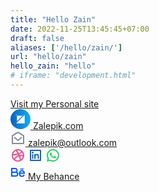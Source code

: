```yaml
---
title: "Hello Zain"
date: 2022-11-25T13:45:45+07:00
draft: false
aliases: ['/hello/zain/']
url: "hello/zain"
hello_zain: "hello"
# iframe: "development.html"
---
```


<!-- Footer -->
<footer class=" text-gray-500 h-full block pt-12">
        <!-- Ikuti Kami -->
        <!-- End Follow-->
        <div class="text-center">
            <div id="title_header_home" class="py-2 zalepik_wrap_button_iconcontact box-border mx-auto">
                <a href="../../profile/zain/"
                    class="transition duration-200 inline-block border border-white px-4 py-5 w-full mt-4 text-blue-500 hover:border-white bg-white shadow-8xl hover:shadow-2xl text-left">
                    <img class="inline-block align-middle mr-3" src="https://zenzalepik.github.io/Zalepik_Images/logo-color-small-zen.png" alt="" srcset=""><span class="align-middle">Visit my Personal site</span></a><br>
                <a href="../../index.html"
                    class="mb-20 mt-12 transition duration-200 inline-block border border-blue-500 px-4 py-5 w-full mt-4 text-white hover:border-blue-500 bg-blue-500 shadow-8xl hover:shadow-2xl text-left">
                    <svg class="inline-block align-middle mr-3" xmlns="http://www.w3.org/2000/svg" xmlns:xlink="http://www.w3.org/1999/xlink" width="32" height="32" viewBox="0 0 32 32">
                        <defs>
                          <linearGradient id="linear-gradient" x1="0.5" x2="0.5" y2="1" gradientUnits="objectBoundingBox">
                            <stop offset="0" stop-color="#0fb3ee"/>
                            <stop offset="1" stop-color="#0e5dc4"/>
                          </linearGradient>
                        </defs>
                        <g id="logo-color-small" transform="translate(-0.003 -289.063)">
                          <g id="Group_1" data-name="Group 1" transform="translate(0.003 289.063)">
                            <rect id="Rectangle_11" data-name="Rectangle 11" width="32" height="32" rx="16" transform="translate(32) rotate(90)" fill="url(#linear-gradient)"/>
                            <path id="Path_4" data-name="Path 4" d="M13.557,0V13.557H0Z" transform="translate(9.157 9.157)" fill="#fff"/>
                            <path id="Path_5" data-name="Path 5" d="M1.586,0V1.586H0Z" transform="translate(10.414 10.414) rotate(180)" fill="#fff"/>
                            <path id="Path_6" data-name="Path 6" d="M8.858,0V8.858H0Z" transform="translate(19.273 19.273) rotate(180)" fill="#fff"/>
                          </g>
                        </g>
                      </svg>
                      <span class="inline-block align-middle">Zalepik.com</span></a><br>
            <a href="mailto:zalepik@outlook.com"
                class="mb-0 transition duration-100 inline-block text-DEFAULT border border-gray-500 px-4 py-3 w-full mt-4 hover:text-white hover:border-blue-500 hover:bg-blue-500 hover:shadow-2xl text-left">
                <svg class="inline-block align-middle mr-3" xmlns="http://www.w3.org/2000/svg" viewBox="0 0 24 24"
                    width="24" height="24">
                    <path fill="none" d="M0 0h24v24H0z" />
                    <path fill="rgba(54, 66, 80, 0.6039215686274509)" class="svg_hover_white"
                        d="M2.243 6.854L11.49 1.31a1 1 0 0 1 1.029 0l9.238 5.545a.5.5 0 0 1 .243.429V20a1 1 0 0 1-1 1H3a1 1 0 0 1-1-1V7.283a.5.5 0 0 1 .243-.429zM4 8.133V19h16V8.132l-7.996-4.8L4 8.132zm8.06 5.565l5.296-4.463 1.288 1.53-6.57 5.537-6.71-5.53 1.272-1.544 5.424 4.47z" />
                </svg>
                <span class="inline-block align-middle">zalepik@outlook.com</span></a>
                <div class="mt-0 mb-12 grid grid-cols-12 gap-x-4">
                    <a href="https://www.dribbble.com/zalepik" target="_blank"
                        class="transition duration-100 inline-block text-DEFAULT border border-cyan_gray px-4 py-3 col-start-1 col-end-5 mt-4 hover:text-white hover:border-dribbble hover:bg-dribbble hover:shadow-2xl">
                        <svg class="inline-block align-middle" xmlns="http://www.w3.org/2000/svg" viewBox="0 0 24 24"
                            width="24" height="24">
                            <path fill="none" d="M0 0h24v24H0z" />
                            <path fill=" #ea4c89 " class="svg_hover_white"
                                d="M19.989 11.572a7.96 7.96 0 0 0-1.573-4.351 9.749 9.749 0 0 1-.92.87 13.157 13.157 0 0 1-3.313 2.01c.167.35.32.689.455 1.009v.003a9.186 9.186 0 0 1 .11.27c1.514-.17 3.11-.108 4.657.101.206.028.4.058.584.088zm-9.385-7.45a46.164 46.164 0 0 1 2.692 4.27c1.223-.482 2.234-1.09 3.048-1.767a7.88 7.88 0 0 0 .796-.755A7.968 7.968 0 0 0 12 4a8.05 8.05 0 0 0-1.396.121zM4.253 9.997a29.21 29.21 0 0 0 2.04-.123 31.53 31.53 0 0 0 4.862-.822 54.365 54.365 0 0 0-2.7-4.227 8.018 8.018 0 0 0-4.202 5.172zm1.53 7.038c.388-.567.898-1.205 1.575-1.899 1.454-1.49 3.17-2.65 5.156-3.29l.062-.018c-.165-.364-.32-.689-.476-.995-1.836.535-3.77.869-5.697 1.042-.94.085-1.783.122-2.403.128a7.967 7.967 0 0 0 1.784 5.032zm9.222 2.38a35.947 35.947 0 0 0-1.632-5.709c-2.002.727-3.597 1.79-4.83 3.058a9.77 9.77 0 0 0-1.317 1.655A7.964 7.964 0 0 0 12 20a7.977 7.977 0 0 0 3.005-.583zm1.873-1.075a7.998 7.998 0 0 0 2.987-4.87c-.34-.085-.771-.17-1.245-.236a12.023 12.023 0 0 0-3.18-.033 39.368 39.368 0 0 1 1.438 5.14zM12 22C6.477 22 2 17.523 2 12S6.477 2 12 2s10 4.477 10 10-4.477 10-10 10z" />
                            </svg></a>
                    <a href="https://www.linkedin.com/in/moh-zainul-muttaqin-zalepik-52382a171/" target="_blank"
                        class="transition duration-100 inline-block text-DEFAULT border border-cyan_gray px-4 py-3 col-start-5 col-end-9 mt-4 hover:text-white hover:border-blue-500 hover:bg-LinkedIn hover:shadow-2xl">
                        <svg class="inline-block align-middle" xmlns="http://www.w3.org/2000/svg" viewBox="0 0 24 24"
                            width="24" height="24">
                            <path fill="none" d="M0 0h24v24H0z" />
                            <path fill="rgb(10, 102, 194)" class="svg_hover_white"
                                d="M4 3h16a1 1 0 0 1 1 1v16a1 1 0 0 1-1 1H4a1 1 0 0 1-1-1V4a1 1 0 0 1 1-1zm1 2v14h14V5H5zm2.5 4a1.5 1.5 0 1 1 0-3 1.5 1.5 0 0 1 0 3zm-1 1h2v7.5h-2V10zm5.5.43c.584-.565 1.266-.93 2-.93 2.071 0 3.5 1.679 3.5 3.75v4.25h-2v-4.25a1.75 1.75 0 0 0-3.5 0v4.25h-2V10h2v.43z" />
                            </svg></a>
                    <a href="https://api.whatsapp.com/send?phone=6281330876992&text=&source=&data=" target="_blank"
                        class="transition duration-100 inline-block border text-DEFAULT border-cyan_gray px-4 py-3 col-start-9 col-end-13 mt-4 hover:text-white hover:border-whatsapp hover:bg-whatsapp hover:shadow-2xl">
                        <svg class="inline-block align-middle" xmlns="http://www.w3.org/2000/svg" viewBox="0 0 24 24"
                            width="24" height="24">
                            <path fill="none" d="M0 0h24v24H0z" />
                            <path fill="#25D366" class="svg_hover_white"
                                d="M7.253 18.494l.724.423A7.953 7.953 0 0 0 12 20a8 8 0 1 0-8-8c0 1.436.377 2.813 1.084 4.024l.422.724-.653 2.401 2.4-.655zM2.004 22l1.352-4.968A9.954 9.954 0 0 1 2 12C2 6.477 6.477 2 12 2s10 4.477 10 10-4.477 10-10 10a9.954 9.954 0 0 1-5.03-1.355L2.004 22zM8.391 7.308c.134-.01.269-.01.403-.004.054.004.108.01.162.016.159.018.334.115.393.249.298.676.588 1.357.868 2.04.062.152.025.347-.093.537a4.38 4.38 0 0 1-.263.372c-.113.145-.356.411-.356.411s-.099.118-.061.265c.014.056.06.137.102.205l.059.095c.256.427.6.86 1.02 1.268.12.116.237.235.363.346.468.413.998.75 1.57 1l.005.002c.085.037.128.057.252.11.062.026.126.049.191.066a.35.35 0 0 0 .367-.13c.724-.877.79-.934.796-.934v.002a.482.482 0 0 1 .378-.127c.06.004.121.015.177.04.531.243 1.4.622 1.4.622l.582.261c.098.047.187.158.19.265.004.067.01.175-.013.373-.032.259-.11.57-.188.733a1.155 1.155 0 0 1-.21.302 2.378 2.378 0 0 1-.33.288 3.71 3.71 0 0 1-.125.09 5.024 5.024 0 0 1-.383.22 1.99 1.99 0 0 1-.833.23c-.185.01-.37.024-.556.014-.008 0-.568-.087-.568-.087a9.448 9.448 0 0 1-3.84-2.046c-.226-.199-.435-.413-.649-.626-.89-.885-1.562-1.84-1.97-2.742A3.47 3.47 0 0 1 6.9 9.62a2.729 2.729 0 0 1 .564-1.68c.073-.094.142-.192.261-.305.127-.12.207-.184.294-.228a.961.961 0 0 1 .371-.1z" />
                            </svg></a><br>
                    <a href="https://www.behance.net/zalepik" target="_blank"
                        class="transition duration-100 inline-block col-start-1 col-end-13 mt-4 border border-Behance px-4 py-3 w-full mt-4 text-Behance hover:text-white hover:border-Behance hover:bg-Behance hover:shadow-2xl text-left">
                        <svg class="inline-block align-middle mr-3" xmlns="http://www.w3.org/2000/svg"
                            viewBox="0 0 24 24" width="24" height="24">
                            <path fill="none" d="M0 0h24v24H0z" />
                            <path fill="#0057ff" class="svg_hover_white"
                                d="M7.5 11a2 2 0 1 0 0-4H3v4h4.5zm1 2H3v4h5.5a2 2 0 1 0 0-4zm2.063-1.428A4 4 0 0 1 8.5 19H1V5h6.5a4 4 0 0 1 3.063 6.572zM15.5 6H21v1.5h-5.5V6zm7.5 8.5h-7.5v.25A2.75 2.75 0 0 0 20.7 16h2.134a4.752 4.752 0 0 1-9.334-1.25v-1.5a4.75 4.75 0 1 1 9.5 0v1.25zm-2.104-2a2.751 2.751 0 0 0-5.292 0h5.292z" />
                            </svg> <span class="align-middle">My Behance</span></a>
                </div>
            </div>
        </div>
        <!-- End Footer Bottom -->
    </footer>
    <!-- End Footer -->